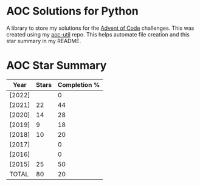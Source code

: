 # AOC Solutions for Python
A library to store my solutions for the <a href=https://adventofcode.com>Advent of Code</a>
challenges. This was created using my <a href=https://github.com/jaceiverson/aoc-util>aoc-util</a> repo. This helps automate file creation and this star summary in my README.

# AOC Star Summary
| Year   |   Stars |   Completion % |
|--------|---------|----------------|
| [2022] |         |              0 |
| [2021] |      22 |             44 |
| [2020] |      14 |             28 |
| [2019] |       9 |             18 |
| [2018] |      10 |             20 |
| [2017] |         |              0 |
| [2016] |         |              0 |
| [2015] |      25 |             50 |
| TOTAL  |      80 |             20 |

